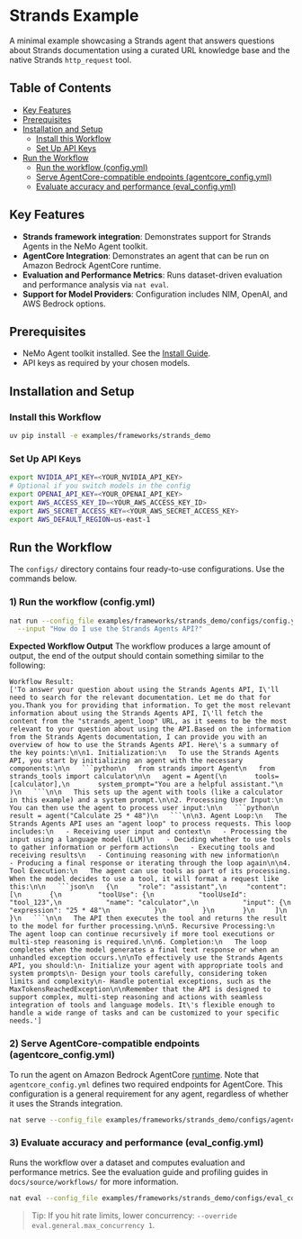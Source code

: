 <!--
SPDX-FileCopyrightText: Copyright (c) 2025, NVIDIA CORPORATION & AFFILIATES. All rights reserved.
SPDX-License-Identifier: Apache-2.0

Licensed under the Apache License, Version 2.0 (the "License");
you may not use this file except in compliance with the License.
You may obtain a copy of the License at

http://www.apache.org/licenses/LICENSE-2.0

Unless required by applicable law or agreed to in writing, software
distributed under the License is distributed on an "AS IS" BASIS,
WITHOUT WARRANTIES OR CONDITIONS OF ANY KIND, either express or implied.
See the License for the specific language governing permissions and
limitations under the License.
-->

# Strands Example

A minimal example showcasing a Strands agent that answers questions about Strands documentation using a curated URL knowledge base and the native Strands `http_request` tool.

## Table of Contents

- [Key Features](#key-features)
- [Prerequisites](#prerequisites)
- [Installation and Setup](#installation-and-setup)
  - [Install this Workflow](#install-this-workflow)
  - [Set Up API Keys](#set-up-api-keys)
- [Run the Workflow](#run-the-workflow)
  - [Run the workflow (config.yml)](#1-run-the-workflow-configyml)
  - [Serve AgentCore-compatible endpoints (agentcore_config.yml)](#2-serve-agentcore-compatible-endpoints-agentcore_configyml)
  - [Evaluate accuracy and performance (eval_config.yml)](#3-evaluate-accuracy-and-performance-eval_configyml)

## Key Features

- **Strands framework integration**: Demonstrates support for Strands Agents in the NeMo Agent toolkit.
- **AgentCore Integration**: Demonstrates an agent that can be run on Amazon Bedrock AgentCore runtime.
- **Evaluation and Performance Metrics**: Runs dataset-driven evaluation and performance analysis via `nat eval`.
- **Support for Model Providers**: Configuration includes NIM, OpenAI, and AWS Bedrock options.

## Prerequisites

- NeMo Agent toolkit installed. See the [Install Guide](../../../docs/source/quick-start/installing.md#install-from-source).
- API keys as required by your chosen models.

## Installation and Setup

### Install this Workflow

```bash
uv pip install -e examples/frameworks/strands_demo
```

### Set Up API Keys

```bash
export NVIDIA_API_KEY=<YOUR_NVIDIA_API_KEY>
# Optional if you switch models in the config
export OPENAI_API_KEY=<YOUR_OPENAI_API_KEY>
export AWS_ACCESS_KEY_ID=<YOUR_AWS_ACCESS_KEY_ID>
export AWS_SECRET_ACCESS_KEY=<YOUR_AWS_SECRET_ACCESS_KEY>
export AWS_DEFAULT_REGION=us-east-1
```

## Run the Workflow

The `configs/` directory contains four ready-to-use configurations. Use the commands below.

### 1) Run the workflow (config.yml)

```bash
nat run --config_file examples/frameworks/strands_demo/configs/config.yml \
  --input "How do I use the Strands Agents API?"
```

**Expected Workflow Output**
The workflow produces a large amount of output, the end of the output should contain something similar to the following:

```console
Workflow Result:
['To answer your question about using the Strands Agents API, I\'ll need to search for the relevant documentation. Let me do that for you.Thank you for providing that information. To get the most relevant information about using the Strands Agents API, I\'ll fetch the content from the "strands_agent_loop" URL, as it seems to be the most relevant to your question about using the API.Based on the information from the Strands Agents documentation, I can provide you with an overview of how to use the Strands Agents API. Here\'s a summary of the key points:\n\n1. Initialization:\n   To use the Strands Agents API, you start by initializing an agent with the necessary components:\n\n   ```python\n   from strands import Agent\n   from strands_tools import calculator\n\n   agent = Agent(\n       tools=[calculator],\n       system_prompt="You are a helpful assistant."\n   )\n   ```\n\n   This sets up the agent with tools (like a calculator in this example) and a system prompt.\n\n2. Processing User Input:\n   You can then use the agent to process user input:\n\n   ```python\n   result = agent("Calculate 25 * 48")\n   ```\n\n3. Agent Loop:\n   The Strands Agents API uses an "agent loop" to process requests. This loop includes:\n   - Receiving user input and context\n   - Processing the input using a language model (LLM)\n   - Deciding whether to use tools to gather information or perform actions\n   - Executing tools and receiving results\n   - Continuing reasoning with new information\n   - Producing a final response or iterating through the loop again\n\n4. Tool Execution:\n   The agent can use tools as part of its processing. When the model decides to use a tool, it will format a request like this:\n\n   ```json\n   {\n     "role": "assistant",\n     "content": [\n       {\n         "toolUse": {\n           "toolUseId": "tool_123",\n           "name": "calculator",\n           "input": {\n             "expression": "25 * 48"\n           }\n         }\n       }\n     ]\n   }\n   ```\n\n   The API then executes the tool and returns the result to the model for further processing.\n\n5. Recursive Processing:\n   The agent loop can continue recursively if more tool executions or multi-step reasoning is required.\n\n6. Completion:\n   The loop completes when the model generates a final text response or when an unhandled exception occurs.\n\nTo effectively use the Strands Agents API, you should:\n- Initialize your agent with appropriate tools and system prompts\n- Design your tools carefully, considering token limits and complexity\n- Handle potential exceptions, such as the MaxTokensReachedException\n\nRemember that the API is designed to support complex, multi-step reasoning and actions with seamless integration of tools and language models. It\'s flexible enough to handle a wide range of tasks and can be customized to your specific needs.']
```

### 2) Serve AgentCore-compatible endpoints (agentcore_config.yml)

To run the agent on Amazon Bedrock AgentCore [runtime](https://docs.aws.amazon.com/bedrock-agentcore/latest/devguide/getting-started-custom.html).  Note that `agentcore_config.yml` defines two required endpoints for AgentCore.  This configuration is a general requirement for any agent, regardless of whether it uses the Strands integration.

```bash
nat serve --config_file examples/frameworks/strands_demo/configs/agentcore_config.yml
```

### 3) Evaluate accuracy and performance (eval_config.yml)

Runs the workflow over a dataset and computes evaluation and performance metrics.  See the evaluation guide and profiling guides in `docs/source/workflows/` for more information.

```bash
nat eval --config_file examples/frameworks/strands_demo/configs/eval_config.yml
```
> Tip: If you hit rate limits, lower concurrency: `--override eval.general.max_concurrency 1`.
